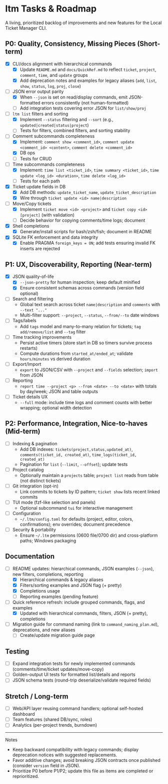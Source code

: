 # ltm Tasks & Roadmap

A living, prioritized backlog of improvements and new features for the Local Ticket Manager CLI.

## P0: Quality, Consistency, Missing Pieces (Short-term)

- [x] CLI/docs alignment with hierarchical commands
  - [x] Update `README.md` and `docs/QuickRef.md` to reflect `ticket`, `project`, `comment`, `time`, and `update` groups
  - [x] Add deprecation notes and examples for legacy aliases (`add`, `list`, `show`, `status`, `log`, `proj`, `close`)
- [ ] JSON error output parity
  - [x] When `--json` is set on read/display commands, emit JSON-formatted errors consistently (not human-formatted)
  - [ ] Add integration tests covering error JSON for `list/show/proj`
- [ ] `ltm list` filters and sorting
  - [x] Implement `--status` filtering and `--sort` (e.g., `updated|created|status|project`)
  - [ ] Tests for filters, combined filters, and sorting stability
- [ ] Comment subcommands completeness
  - [x] Implement: `comment show <comment_id>`, `comment update <comment_id> <content>`, `comment delete <comment_id>`
  - [x] DB ops
  - [ ] Tests for CRUD
- [ ] Time subcommands completeness
  - [x] Implement: `time list <ticket_id>`, `time summary <ticket_id>`, `time update <log_id> <duration>`, `time delete <log_id>`
  - [ ] Tests for each path
- [x] Ticket update fields in DB
  - [x] Add DB methods: `update_ticket_name`, `update_ticket_description`
  - [x] Wire through `ticket update <id> name|description`
- [ ] Move/Copy tickets
  - [x] Implement `ticket move <id> <project>` and `ticket copy <id> [project]` (with validation)
  - [ ] Decide behavior for copying comments/time logs; document
- [x] Shell completions
  - [x] Generate/install scripts for bash/zsh/fish; document in README
- [x] SQLite FK enforcement and data integrity
  - [x] Enable PRAGMA `foreign_keys = ON`; add tests ensuring invalid FK inserts are rejected

## P1: UX, Discoverability, Reporting (Near-term)

- [x] JSON quality-of-life
  - [x] `--json-pretty` for human inspection; keep default minified
  - [x] Ensure consistent schemas across commands (version field optional)
- [ ] Search and filtering
  - Global text search across ticket `name|description` and `comments` with `--text "..."`
  - Multi-filter support: `--project`, `--status`, `--from/--to` date windows
- [ ] Tags/labels
  - Add `tags` model and many-to-many relation for tickets; `tag add/remove/list` and `--tag` filter
- [ ] Time tracking improvements
  - Persist active timers (store start in DB so timers survive process restarts)
  - Compute durations from `started_at/ended_at`; validate `hours/minutes` vs derived duration
- [ ] Export/Import
  - `export` to JSON/CSV with `--project` and `--fields` selection; `import` from JSON
- [ ] Reporting
  - `report time --project <p> --from <date> --to <date>` with totals by day/week; JSON and table outputs
- [ ] Ticket details UX
  - `--full` mode: include time logs and comment counts with better wrapping; optional width detection

## P2: Performance, Integration, Nice-to-haves (Mid-term)

- [ ] Indexing & pagination
  - Add DB indexes: `tickets(project,status,updated_at)`, `comments(ticket_id, created_at)`, `time_logs(ticket_id, created_at)`
  - Pagination for `list` (`--limit`, `--offset`); update tests
- [ ] Project catalog
  - Optionally maintain a `projects` table; `project list` reads from table (not distinct tickets)
- [ ] Git integration (opt-in)
  - Link commits to tickets by ID pattern; `ticket show` lists recent linked commits
- [ ] TUI mode (fzf-like selection and panels)
  - Optional subcommand `tui` for interactive management
- [ ] Configuration
  - `~/.ltm/config.toml` for defaults (project, editor, colors, confirmations); env overrides; document precedence
- [ ] Security & portability
  - Ensure `~/.ltm` permissions (0600 file/0700 dir) and cross-platform paths; Windows packaging

## Documentation

- [ ] README updates: hierarchical commands, JSON examples (`--json`), new filters, completions, reporting
  - [x] Hierarchical commands & legacy aliases
  - [x] Filters/sorting examples and JSON flag (+ pretty)
  - [x] Completions usage
  - [ ] Reporting examples (pending feature)
- [ ] Quick reference refresh: include grouped commands, flags, and examples
  - [x] Updated with hierarchical commands, filters, JSON (+ pretty), completions
- [ ] Migration guide for command naming (link to `command_naming_plan.md`), deprecations, and new aliases
  - [ ] Create/update migration guide page

## Testing

- [ ] Expand integration tests for newly implemented commands (comments/time/ticket updates/move-copy)
- [ ] Golden-output UI tests for formatted list/details and reports
- [ ] JSON schema tests (round-trip deserialize/validate required fields)

## Stretch / Long-term

- [ ] Web/API layer reusing command handlers; optional self-hosted dashboard
- [ ] Team features (shared DB/sync, roles)
- [ ] Analytics (per-project trends, burndown)

---

Notes

- Keep backward compatibility with legacy commands; display deprecation notices with suggested replacements.
- Favor additive changes; avoid breaking JSON contracts once published (consider `version` field in JSON).
- Prioritize P0 before P1/P2; update this file as items are completed or reprioritized.
